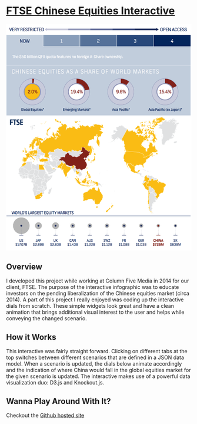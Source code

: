 # [FTSE Chinese Equities Interactive](https://greenstick.github.io/ftse-chinese-equities-interactive/)

![Screen Shot of Interactive](https://github.com/greenstick/ftse-chinese-equities-interactive/blob/master/img/demo/screen-shot.png)

## Overview

I developed this project while working at Column Five Media in 2014 for our client, FTSE. The purpose of the interactive infographic was to educate investors on the pending liberalization of the Chinese equities market (circa 2014). A part of this project I really enjoyed was coding up the interactive dials from scratch. These simple widgets look great and have a clean animation that brings additional visual interest to the user and helps while conveying the changed scenario.

## How it Works

This interactive was fairly straight forward. Clicking on different tabs at the top switches between different scenarios that are defined in a JSON data model. When a scenario is updated, the dials below animate accordingly and the indication of where China would fall in the global equities market for the given scenario is updated. The interactive makes use of a powerful data visualization duo: D3.js and Knockout.js.  

## Wanna Play Around With It?
Checkout the [Github hosted site](https://greenstick.github.io/ftse-chinese-equities-interactive/)
